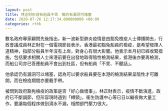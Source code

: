 ```yaml
---
layout: post
title: 林正財形容有船員不乖　稱仍有漏洞可堵塞
date: 2020-07-26 12:17:34.000000000 +08:00
categories: rthk
---
```


數名政府專家顧問先後指出，新一波新型肺炎疫情是由豁免檢疫人士傳播開去，行政會議成員林正財在一個電視節目表示，香港最初豁免船員的檢疫，是希望發揮人道精神，指部分船員半年沒有上岸，對身心有很大影響。他表示本月初已經收緊措施，包括要求相關人士來港前要在出發地取得陰性檢測結果，抵港後亦要再檢測，而船公司亦已答應船員不會出到社區，但有船員「不乖、不聽話」。

他承認仍有漏洞可以堵塞，認為可以要求船員要在本港的檢測結果呈陰性才可離開，而在檢疫期間亦要戴手帶。

被問到政府豁免檢疫的政策是否「好心做壞事」，林正財表示，疫情不斷演進，政府已不斷調節，但形容現時遇到「樽頸」，衞生防護中心等已日以繼夜做大量工作，要讓每個程序做到滴水不漏，相關部門壓力很大。
